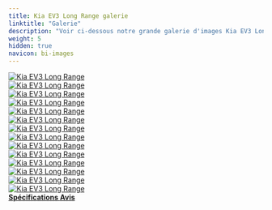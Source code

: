 ```yaml
---
title: Kia EV3 Long Range galerie
linktitle: "Galerie"
description: "Voir ci-dessous notre grande galerie d'images Kia EV3 Long Range. Cliquez sur les images pour les versions haute résolution."
weight: 5
hidden: true
navicon: bi-images
---
```

<!-- markdownlint-disable MD033 -->
<div class="row" id ="my-gallery">
	<div class="pswp-grid-item col-6 col-md-4">
		<a href="https://media.evkx.net/multimedia/models/kia/ev3/ev3_long_range/details_1.jpg"
data-pswp-src="https://media.evkx.net/multimedia/models/kia/ev3/ev3_long_range/details_1.jpg"
data-pswp-width="3000"
data-pswp-height="1687" 
target="_blank">
			<img src="https://media.evkx.net/multimedia/models/kia/ev3/ev3_long_range/details_1_xst.jpg" alt="Kia EV3 Long Range" class="img-fluid " />
		</a>
	</div>
	<div class="pswp-grid-item col-6 col-md-4">
		<a href="https://media.evkx.net/multimedia/models/kia/ev3/ev3_long_range/exterior_1.jpg"
data-pswp-src="https://media.evkx.net/multimedia/models/kia/ev3/ev3_long_range/exterior_1.jpg"
data-pswp-width="3000"
data-pswp-height="1687" 
target="_blank">
			<img src="https://media.evkx.net/multimedia/models/kia/ev3/ev3_long_range/exterior_1_xst.jpg" alt="Kia EV3 Long Range" class="img-fluid " />
		</a>
	</div>
	<div class="pswp-grid-item col-6 col-md-4">
		<a href="https://media.evkx.net/multimedia/models/kia/ev3/ev3_long_range/exterior_2.jpg"
data-pswp-src="https://media.evkx.net/multimedia/models/kia/ev3/ev3_long_range/exterior_2.jpg"
data-pswp-width="3000"
data-pswp-height="1687" 
target="_blank">
			<img src="https://media.evkx.net/multimedia/models/kia/ev3/ev3_long_range/exterior_2_xst.jpg" alt="Kia EV3 Long Range" class="img-fluid " />
		</a>
	</div>
	<div class="pswp-grid-item col-6 col-md-4">
		<a href="https://media.evkx.net/multimedia/models/kia/ev3/ev3_long_range/exterior_3.jpg"
data-pswp-src="https://media.evkx.net/multimedia/models/kia/ev3/ev3_long_range/exterior_3.jpg"
data-pswp-width="3000"
data-pswp-height="1687" 
target="_blank">
			<img src="https://media.evkx.net/multimedia/models/kia/ev3/ev3_long_range/exterior_3_xst.jpg" alt="Kia EV3 Long Range" class="img-fluid " />
		</a>
	</div>
	<div class="pswp-grid-item col-6 col-md-4">
		<a href="https://media.evkx.net/multimedia/models/kia/ev3/ev3_long_range/exterior_4.jpg"
data-pswp-src="https://media.evkx.net/multimedia/models/kia/ev3/ev3_long_range/exterior_4.jpg"
data-pswp-width="3000"
data-pswp-height="1687" 
target="_blank">
			<img src="https://media.evkx.net/multimedia/models/kia/ev3/ev3_long_range/exterior_4_xst.jpg" alt="Kia EV3 Long Range" class="img-fluid " />
		</a>
	</div>
	<div class="pswp-grid-item col-6 col-md-4">
		<a href="https://media.evkx.net/multimedia/models/kia/ev3/ev3_long_range/exterior_5.jpg"
data-pswp-src="https://media.evkx.net/multimedia/models/kia/ev3/ev3_long_range/exterior_5.jpg"
data-pswp-width="3000"
data-pswp-height="1687" 
target="_blank">
			<img src="https://media.evkx.net/multimedia/models/kia/ev3/ev3_long_range/exterior_5_xst.jpg" alt="Kia EV3 Long Range" class="img-fluid " />
		</a>
	</div>
	<div class="pswp-grid-item col-6 col-md-4">
		<a href="https://media.evkx.net/multimedia/models/kia/ev3/ev3_long_range/exterior_6.jpg"
data-pswp-src="https://media.evkx.net/multimedia/models/kia/ev3/ev3_long_range/exterior_6.jpg"
data-pswp-width="3000"
data-pswp-height="1687" 
target="_blank">
			<img src="https://media.evkx.net/multimedia/models/kia/ev3/ev3_long_range/exterior_6_xst.jpg" alt="Kia EV3 Long Range" class="img-fluid " />
		</a>
	</div>
	<div class="pswp-grid-item col-6 col-md-4">
		<a href="https://media.evkx.net/multimedia/models/kia/ev3/ev3_long_range/exterior_7.jpg"
data-pswp-src="https://media.evkx.net/multimedia/models/kia/ev3/ev3_long_range/exterior_7.jpg"
data-pswp-width="3000"
data-pswp-height="1687" 
target="_blank">
			<img src="https://media.evkx.net/multimedia/models/kia/ev3/ev3_long_range/exterior_7_xst.jpg" alt="Kia EV3 Long Range" class="img-fluid " />
		</a>
	</div>
	<div class="pswp-grid-item col-6 col-md-4">
		<a href="https://media.evkx.net/multimedia/models/kia/ev3/ev3_long_range/interior_1.jpg"
data-pswp-src="https://media.evkx.net/multimedia/models/kia/ev3/ev3_long_range/interior_1.jpg"
data-pswp-width="2903"
data-pswp-height="1633" 
target="_blank">
			<img src="https://media.evkx.net/multimedia/models/kia/ev3/ev3_long_range/interior_1_xst.jpg" alt="Kia EV3 Long Range" class="img-fluid " />
		</a>
	</div>
	<div class="pswp-grid-item col-6 col-md-4">
		<a href="https://media.evkx.net/multimedia/models/kia/ev3/ev3_long_range/interior_2.jpg"
data-pswp-src="https://media.evkx.net/multimedia/models/kia/ev3/ev3_long_range/interior_2.jpg"
data-pswp-width="2903"
data-pswp-height="1633" 
target="_blank">
			<img src="https://media.evkx.net/multimedia/models/kia/ev3/ev3_long_range/interior_2_xst.jpg" alt="Kia EV3 Long Range" class="img-fluid " />
		</a>
	</div>
	<div class="pswp-grid-item col-6 col-md-4">
		<a href="https://media.evkx.net/multimedia/models/kia/ev3/ev3_long_range/interior_3.jpg"
data-pswp-src="https://media.evkx.net/multimedia/models/kia/ev3/ev3_long_range/interior_3.jpg"
data-pswp-width="2903"
data-pswp-height="1633" 
target="_blank">
			<img src="https://media.evkx.net/multimedia/models/kia/ev3/ev3_long_range/interior_3_xst.jpg" alt="Kia EV3 Long Range" class="img-fluid " />
		</a>
	</div>
	<div class="pswp-grid-item col-6 col-md-4">
		<a href="https://media.evkx.net/multimedia/models/kia/ev3/ev3_long_range/interior_4.jpg"
data-pswp-src="https://media.evkx.net/multimedia/models/kia/ev3/ev3_long_range/interior_4.jpg"
data-pswp-width="2903"
data-pswp-height="1633" 
target="_blank">
			<img src="https://media.evkx.net/multimedia/models/kia/ev3/ev3_long_range/interior_4_xst.jpg" alt="Kia EV3 Long Range" class="img-fluid " />
		</a>
	</div>
	<div class="pswp-grid-item col-6 col-md-4">
		<a href="https://media.evkx.net/multimedia/models/kia/ev3/ev3_long_range/main_1.jpg"
data-pswp-src="https://media.evkx.net/multimedia/models/kia/ev3/ev3_long_range/main_1.jpg"
data-pswp-width="3000"
data-pswp-height="1687" 
target="_blank">
			<img src="https://media.evkx.net/multimedia/models/kia/ev3/ev3_long_range/main_1_xst.jpg" alt="Kia EV3 Long Range" class="img-fluid " />
		</a>
	</div>
	<div class="pswp-grid-item col-6 col-md-4">
		<a href="https://media.evkx.net/multimedia/models/kia/ev3/ev3_long_range/screens_1.jpg"
data-pswp-src="https://media.evkx.net/multimedia/models/kia/ev3/ev3_long_range/screens_1.jpg"
data-pswp-width="2903"
data-pswp-height="1633" 
target="_blank">
			<img src="https://media.evkx.net/multimedia/models/kia/ev3/ev3_long_range/screens_1_xst.jpg" alt="Kia EV3 Long Range" class="img-fluid " />
		</a>
	</div>
</div>
<script type="module">
  import PhotoSwipeLightbox from '/js/photoswipe-lightbox.esm.js';
    const lightbox = new PhotoSwipeLightbox({
       gallery: '#my-gallery',
        children: 'a',
        pswpModule: () => import('/js/photoswipe.esm.js')
    });
lightbox.init();
</script>
<div class="mt-3 mb-3">
<a href="../specifications/" class="text-decoration-none text-black">
<strong><i class="bi-arrow-left"></i> Spécifications </strong>
</a>
<a href="../reviews/" class="text-decoration-none text-black float-end">
<strong>Avis <i class="bi-arrow-right"></i></strong>
</a>
</div>
